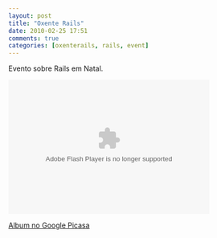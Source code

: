 ```yaml
---
layout: post
title: "Oxente Rails"
date: 2010-02-25 17:51
comments: true
categories: [oxenterails, rails, event]
---
```


Evento sobre Rails em Natal.

<embed type="application/x-shockwave-flash" src="http://picasaweb.google.com/s/c/bin/slideshow.swf" width="400" height="267" flashvars="host=picasaweb.google.com&noautoplay=1&hl=pt_BR&feat=flashalbum&RGB=0x000000&feed=http%3A%2F%2Fpicasaweb.google.com%2Fdata%2Ffeed%2Fapi%2Fuser%2Fdmitry.nix%2Falbumid%2F5369815197958536401%3Falt%3Drss%26kind%3Dphoto%26hl%3Dpt_BR" pluginspage="http://www.macromedia.com/go/getflashplayer"></embed>

[Album no Google Picasa](http://picasaweb.google.com/dmitry.nix/OxenteRails?feat=directlink)
